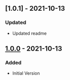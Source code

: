 ## [1.0.1] - 2021-10-13
### Updated
- Updated readme

## [1.0.0] - 2021-10-13
### Added
- Initial Version

[1.0.0]: https://github.com/robrbecker/replace/releases/tag/1.0.0
